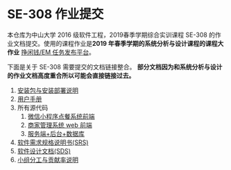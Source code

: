 # SE-308 作业提交



本仓库为中山大学 2016 级软件工程，2019春季学期综合实训课程 SE-308 的作业文档提交。使用的课程作业是**2019 年春季学期的系统分析与设计课程的课程大作业** [挣闲钱/EM 任务发布平台](https://teamwego.github.io/dashboard/)。



下面是关于 SE-308 需要提交的文档链接整合。 **部分文档因为和系统分析与设计的作业文档高度重合所以可能会直接链接过去。**



1. [安装包与安装部署说明](安装包与安装部署说明)
2. [用户手册](用户手册)
3. 所有源代码
   1. [微信小程序点餐系统前端](https://github.com/rookies-sysu/Order-System-Frontend/releases/tag/final)
   2. [商家管理系统 web 前端](https://github.com/rookies-sysu/Management-System-Frontend/releases/tag/final)
   3. [服务端+后台+数据库](https://github.com/rookies-sysu/Order-System-Backend/releases/tag/final)
4. [软件需求规格说明书(SRS)](软件需求规格说明书)
5. [软件设计文档(SDS)](软件设计文档)
6. [小组分工与贡献率说明](小组分工与贡献率说明)



